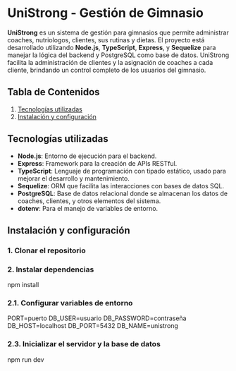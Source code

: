 # **UniStrong - Gestión de Gimnasio**

**UniStrong** es un sistema de gestión para gimnasios que permite administrar coaches, nutriologos, clientes, sus rutinas y dietas. El proyecto está desarrollado utilizando **Node.js**, **TypeScript**, **Express**, y **Sequelize** para manejar la lógica del backend y PostgreSQL como base de datos. UniStrong facilita la administración de clientes y la asignación de coaches a cada cliente, brindando un control completo de los usuarios del gimnasio.

## **Tabla de Contenidos**

1. [Tecnologías utilizadas](#tecnologías-utilizadas)
2. [Instalación y configuración](#instalación-y-configuración)


## **Tecnologías utilizadas**

- **Node.js**: Entorno de ejecución para el backend.
- **Express**: Framework para la creación de APIs RESTful.
- **TypeScript**: Lenguaje de programación con tipado estático, usado para mejorar el desarrollo y mantenimiento.
- **Sequelize**: ORM que facilita las interacciones con bases de datos SQL.
- **PostgreSQL**: Base de datos relacional donde se almacenan los datos de coaches, clientes, y otros elementos del sistema.
- **dotenv**: Para el manejo de variables de entorno.

## **Instalación y configuración**

### 1. **Clonar el repositorio**
### 2. **Instalar dependencias**
npm install

### 2.1. **Configurar variables de entorno**
PORT=puerto
DB_USER=usuario
DB_PASSWORD=contraseña
DB_HOST=localhost
DB_PORT=5432
DB_NAME=unistrong

### 2.3. **Inicializar el servidor y la base de datos**
npm run dev

